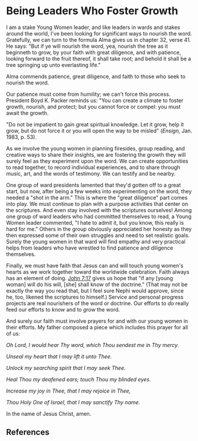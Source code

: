 # Being Leaders Who Foster Growth

I am a stake Young Women leader, and like leaders in wards and stakes around
the world, I've been looking for significant ways to nourish the word.
Gratefully, we can turn to the formula Alma gives us in chapter 32, verse 41.
He says: "But if ye will nourish the word, yea, nourish the tree as it
beginneth to grow, by your faith with great diligence, and with patience,
looking forward to the fruit thereof, it shall take root; and behold it shall
be a tree springing up unto everlasting life."

Alma commends patience, great diligence, and faith to those who seek to
nourish the word.

Our patience must come from humility; we can't force this process. President
Boyd K. Packer reminds us: "You can create a climate to foster growth,
nourish, and protect; but you cannot force or compel: you must await the
growth.

"Do not be impatient to gain great spiritual knowledge. Let it grow, help it
grow, but do not force it or you will open the way to be misled" (_Ensign,_
Jan. 1983, p. 53).

As we involve the young women in planning firesides, group reading, and
creative ways to share their insights, we are fostering the growth they will
surely feel as they experiment upon the word. We can create opportunities to
read together, to record individual experiences, and to share through music,
art, and the words of testimony. We can testify and be nearby.

One group of ward presidents lamented that they'd gotten off to a great start,
but now, after being a few weeks into experimenting on the word, they needed a
"shot in the arm." This is where the "great diligence" part comes into play.
We must continue to plan with a purpose activities that center on the
scriptures. And even stay involved with the scriptures ourselves! Among one
group of ward leaders who had committed themselves to read, a Young Women
leader commented, "I hate to admit it, but you know, this really is hard for
me." Others in the group obviously appreciated her honesty as they then
expressed some of their own struggles and need to set realistic goals. Surely
the young women in that ward will find empathy and very practical helps from
leaders who have wrestled to find patience and diligence themselves.

Finally, we must have faith that Jesus can and will touch young women's hearts
as we work together toward the worldwide celebration. Faith always has an
element of doing. [John 7:17](/scriptures/nt/john/7.17?lang=eng#16) gives us
hope that "if any [young woman] will do his will, [she] shall know of the
doctrine." (That may not be exactly the way you read that, but I feel sure
Nephi would approve, since he, too, likened the scriptures to himself.)
Service and personal progress projects are real nourishers of the word or
doctrine. Our efforts to _do_ really feed our efforts to _know_ and to _grow_
the word.

And surely our faith must involve prayers for and with our young women in
their efforts. My father composed a piece which includes this prayer for all
of us:

_Oh Lord, I would hear Thy word, which Thou sendest me in Thy mercy._

_Unseal my heart that I may lift it unto Thee._

_Unlock my searching spirit that I may seek Thee._

_Heal Thou my deafened ears; touch Thou my blinded eyes._

_Increase my joy in Thee, that I may rejoice in Thee,_

_Thou Holy One of Israel, that I may sanctify Thy name._

In the name of Jesus Christ, amen.

## References

